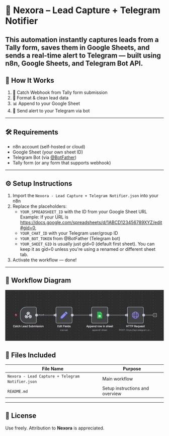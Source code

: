 # 🚀 Nexora – Lead Capture + Telegram Notifier
This automation instantly captures leads from a Tally form, saves them in Google Sheets, and sends a real-time alert to Telegram — built using **n8n**, **Google Sheets**, and **Telegram Bot API**.
---
## 🔧 How It Works
1. 🧲 Catch Webhook from Tally form submission  
2. 📝 Format & clean lead data  
3. 📊 Append to your Google Sheet  
4. 📩 Send alert to your Telegram via bot
---
## 🛠 Requirements
- n8n account (self-hosted or cloud)
- Google Sheet (your own sheet ID)
- Telegram Bot (via [@BotFather](https://t.me/BotFather))
- Tally form (or any form that supports webhook)
---
## ⚙️ Setup Instructions
1. Import the `Nexora - Lead Capture + Telegram Notifier.json` into your n8n
2. Replace the placeholders:
   - `YOUR_SPREADSHEET_ID` with the ID from your Google Sheet URL  Example: If your URL is https://docs.google.com/spreadsheets/d/1ABCD123456789XYZ/edit#gid=0,  
   - `YOUR_CHAT_ID` with your Telegram user/group ID
   - `YOUR_BOT_TOKEN` from @BotFather (Telegram bot)
   - `YOUR_SHEET_GID` is usually just gid=0 (default first sheet). You can keep it as gid=0 unless you're using a renamed or different sheet tab.
3. Activate the workflow — done!
---
## 🔁 Workflow Diagram
![N8N Workflow](https://github.com/NexoraFlow/nexora-lead-telegram-bot/raw/main/workflow-diagram.JPG)
## 📂 Files Included
| File Name | Purpose |
|-----------|---------|
| `Nexora - Lead Capture + Telegram Notifier.json` | Main workflow |
| `README.md` | Setup instructions and overview |
---
## 🔐 License
Use freely. Attribution to **Nexora** is appreciated.
